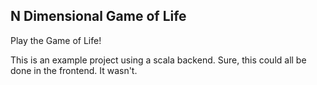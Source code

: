 ## N Dimensional Game of Life

Play the Game of Life!

This is an example project using a scala backend.
Sure, this could all be done in the frontend.
It wasn't.
